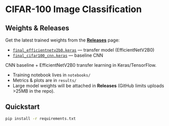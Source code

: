 # CIFAR-100 Image Classification
## Weights & Releases

Get the latest trained weights from the **[Releases](../../releases/latest)** page:
- [`final_efficientnetv2b0.keras`](../../releases/latest/download/final_efficientnetv2b0.keras) — transfer model (EfficientNetV2B0)
- [`final_cifar100_cnn.keras`](../../releases/latest/download/final_cifar100_cnn.keras) — baseline CNN

CNN baseline + EfficientNetV2B0 transfer learning in Keras/TensorFlow.
- Training notebook lives in `notebooks/`
- Metrics & plots are in `results/`
- Large model weights will be attached in **Releases** (GitHub limits uploads >25MB in the repo).

## Quickstart
```bash
pip install -r requirements.txt

